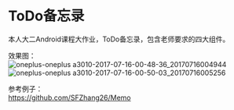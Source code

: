 # ToDo备忘录
本人大二Android课程大作业，ToDo备忘录，包含老师要求的四大组件。

效果图：  
![oneplus-oneplus a3010-2017-07-16-00-48-36_20170716004944](https://github.com/lojoyo/ToDo_Memorandum/blob/master/Picture/main.jpg)
![oneplus-oneplus a3010-2017-07-16-00-50-03_20170716005256](https://github.com/lojoyo/ToDo_Memorandum/blob/master/Picture/edit.jpg)    



参考例子：  
https://github.com/SFZhang26/Memo
